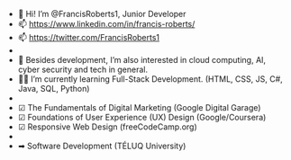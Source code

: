 - 👋 Hi! I’m @FrancisRoberts1, Junior Developer
- 📫 https://www.linkedin.com/in/francis-roberts/
- 📫 https://twitter.com/FrancisRoberts1
- 
- 👀 Besides development, I’m also interested in cloud computing, AI, cyber security and tech in general.
- 👨‍🎓 I’m currently learning Full-Stack Development. (HTML, CSS, JS, C#, Java, SQL, Python)
- 
- ☑ The Fundamentals of Digital Marketing (Google Digital Garage)
- ☑ Foundations of User Experience (UX) Design (Google/Coursera)
- ☑ Responsive Web Design (freeCodeCamp.org)
- 
- ➡ Software Development (TÉLUQ University)

<!---
FrancisRoberts1/FrancisRoberts1 is a ✨ special ✨ repository because its `README.md` (this file) appears on your GitHub profile.
You can click the Preview link to take a look at your changes.
--->
